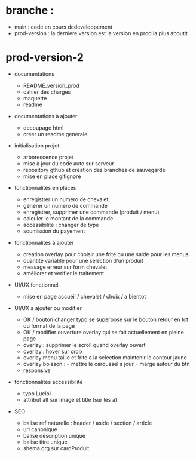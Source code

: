 # branche :
- main : code en cours dedeveloppement
- prod-version : la derniere version est la version en prod la plus aboutit

# prod-version-2
  - documentations
    - README_version_prod
    - cahier des charges
    - maquette
    - readme
  
  - documentations à ajouter
    - decoupage html
    - créer un readme generale
  
  - initialisation projet 
    - arborescence projet
    - mise à jour du code auto sur serveur
    - repository gthub et création des branches de sauvegarde
    - mise en place gitignore
  
  - fonctionnalités en places
    - enregistrer un numero de chevalet
    - générer un numero de commande
    - enregistrer, supprimer une commande (produit / menu)
    - calculer le montant de la commande
    - accessibilité : changer de type
    - soumission du payement
    
  - fonctionnalités à ajouter
    - creation overlay pour choisir une frite ou une salde pour les menus
    - quantité variable pour une selection d'un produit
    - message erreur sur form chevalet
    - améliorer et verifier le traitement 

  - UI/UX fonctionnel
    - mise en page accueil / chevalet / choix / a bientot

  - UI/UX a ajouter ou modifier
    - OK / bouton changer typo se superpose sur le bouton retour en fct du format de la page
    - OK / modifier ouverture overlay qui se fait actuellement en pleine page
    - overlay : supprimer le scroll quand overlay ouvert
    - overlay : hover sur croix
    - overlay menu taille et frite à la selection maintenir le contour jaune
    - overlay boisson :	
        ◦ mettre le caroussel à jour
        ◦ marge autour du btn
    - responsive
 
  - fonctionnalités accessibilité
    - typo Luciol
    - attribut alt sur image et title (sur les a)
  
  - SEO
    - balise ref naturelle : header / aside / section / article
    - url canonique
    - balise description unique
    - balise titre unique
    - shema.org sur cardProduit